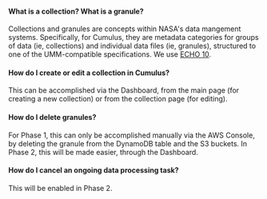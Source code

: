#### What is a collection? What is a granule?

Collections and granules are concepts within NASA's data mangement systems. Specifically, for Cumulus, they are metadata categories for groups of data (ie, collections) and individual data files (ie, granules), structured to one of the UMM-compatible specifications. We use [ECHO 10](echo.nasa.gov/ingest/schemas/operations/docs/).

#### How do I create or edit a collection in Cumulus?

This can be accomplished via the Dashboard, from the main page (for creating a new collection) or from the collection page (for editing).

#### How do I delete granules?

For Phase 1, this can only be accomplished manually via the AWS Console, by deleting the granule from the DynamoDB table and the S3 buckets. In Phase 2, this will be made easier, through the Dashboard.

#### How do I cancel an ongoing data processing task?

This will be enabled in Phase 2.
